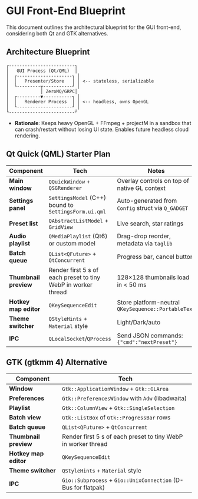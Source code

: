 # GUI Front-End Blueprint

This document outlines the architectural blueprint for the GUI front-end, considering both Qt and GTK alternatives.

## Architecture Blueprint

```
┌-------------------------┐
│   GUI Process (Qt/QML)  │
│  ┌---------------------┐ │
│  │   Presenter/Store   │ │ <-- stateless, serializable
│  └---------┬-----------┘ │
│            │ ZeroMQ/GRPC│
│  ┌---------▼-----------┐ │
│  │   Renderer Process  │ │ <-- headless, owns OpenGL
│  └---------------------┘ │
└-------------------------┘
```

*   **Rationale**: Keeps heavy OpenGL + FFmpeg + projectM in a sandbox that can crash/restart without losing UI state. Enables future headless cloud rendering.

## Qt Quick (QML) Starter Plan

| Component | Tech | Notes |
|---|---|---|
| **Main window** | `QQuickWindow` + `QSGRenderer` | Overlay controls on top of native GL context |
| **Settings panel** | `SettingsModel` (C++) bound to `SettingsForm.ui.qml` | Auto-generated from `Config` struct via `Q_GADGET` |
| **Preset list** | `QAbstractListModel` + `GridView` | Live search, star ratings |
| **Audio playlist** | `QMediaPlaylist` (Qt6) or custom model | Drag-drop reorder, metadata via `taglib` |
| **Batch queue** | `QList<QFuture>` + `QtConcurrent` | Progress bar, cancel button |
| **Thumbnail preview** | Render first 5 s of each preset to tiny WebP in worker thread | 128×128 thumbnails load in < 50 ms |
| **Hotkey map editor** | `QKeySequenceEdit` | Store platform-neutral `QKeySequence::PortableText` |
| **Theme switcher** | `QStyleHints` + `Material` style | Light/Dark/auto |
| **IPC** | `QLocalSocket`/`QProcess` | Send JSON commands: `{"cmd":"nextPreset"}` |

## GTK (gtkmm 4) Alternative

| Component | Tech |
|---|---|
| **Window** | `Gtk::ApplicationWindow` + `Gtk::GLArea` |
| **Preferences** | `Gtk::PreferencesWindow` with `Adw` (libadwaita) |
| **Playlist** | `Gtk::ColumnView` + `Gtk::SingleSelection` |
| **Batch view** | `Gtk::ListBox` of `Gtk::ProgressBar` rows |
| **Batch queue** | `QList<QFuture>` + `QtConcurrent` | Progress bar, cancel button |
| **Thumbnail preview** | Render first 5 s of each preset to tiny WebP in worker thread | 128×128 thumbnails load in < 50 ms |
| **Hotkey map editor** | `QKeySequenceEdit` | Store platform-neutral `QKeySequence::PortableText` |
| **Theme switcher** | `QStyleHints` + `Material` style | Light/Dark/auto |
| **IPC** | `Gio::Subprocess` + `Gio::UnixConnection` (D-Bus for flatpak) |
